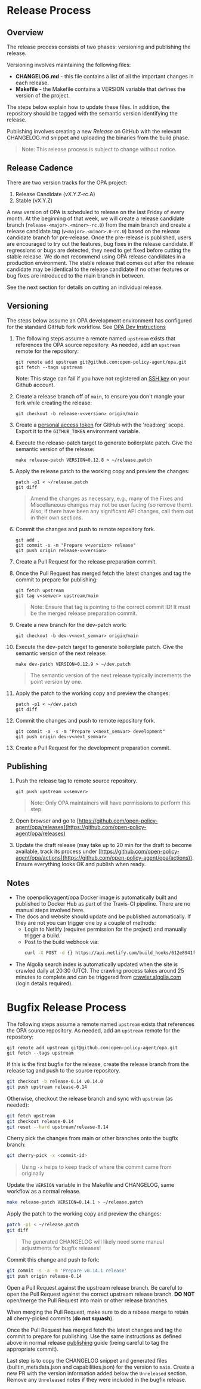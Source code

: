 # Release Process

## Overview

The release process consists of two phases: versioning and publishing the release.

Versioning involves maintaining the following files:

- **CHANGELOG.md** - this file contains a list of all the important changes in each release.
- **Makefile** - the Makefile contains a VERSION variable that defines the version of the project.

The steps below explain how to update these files. In addition, the repository
should be tagged with the semantic version identifying the release.

Publishing involves creating a new *Release* on GitHub with the relevant
CHANGELOG.md snippet and uploading the binaries from the build phase.

> Note: This release process is subject to change without notice.

## Release Cadence

There are two version tracks for the OPA project:

1. Release Candidate (vX.Y.Z-rc.A)
2. Stable (vX.Y.Z)

A new version of OPA is scheduled to release on the last Friday of every month. At the beginning of that week,
we will create a release candidate branch (`release-<major>.<minor>-rc.0`) from the main branch and create a release
candidate tag (`v<major>.<minor>.0-rc.0`) based on the release candidate branch for pre-release. Once the pre-release
is published, users are encouraged to try out the features, bug fixes in the release candidate. If regressions or bugs
are detected, they need to get fixed before cutting the stable release. We do not recommend using OPA release
candidates in a production environment. The stable release that comes out after the release candidate may be identical
to the release candidate if no other features or bug fixes are introduced to the main branch in between.

See the next section for details on cutting an individual release.

## Versioning

The steps below assume an OPA development environment has configured for the
standard GitHub fork workflow. See [OPA Dev Instructions](DEVELOPMENT.md)

1. The following steps assume a remote named `upstream` exists that references the OPA source
   repository. As needed, add an `upstream` remote for the repository:

	```
	git remote add upstream git@github.com:open-policy-agent/opa.git
	git fetch --tags upstream
	```

	Note: This stage can fail if you have not registered an [SSH key](https://docs.github.com/en/authentication/connecting-to-github-with-ssh/adding-a-new-ssh-key-to-your-github-account)
	on your Github account.

1. Create a release branch off of `main`, to ensure you don't mangle your
   fork while creating the release:

	```
	git checkout -b release-v<version> origin/main
	```

1. Create a [personal access token](https://docs.github.com/en/authentication/keeping-your-account-and-data-secure/creating-a-personal-access-token)
   for GitHub with the 'read:org' scope. Export it to the `GITHUB_TOKEN` environment variable.

1. Execute the release-patch target to generate boilerplate patch. Give the semantic version of the release:

	```
	make release-patch VERSION=0.12.8 > ~/release.patch
	```

1. Apply the release patch to the working copy and preview the changes:

	```
	patch -p1 < ~/release.patch
	git diff
	```

	> Amend the changes as necessary, e.g., many of the Fixes and Miscellaneous
	> changes may not be user facing (so remove them). Also, if there have been
	> any significant API changes, call them out in their own sections.

1. Commit the changes and push to remote repository fork.

	```
	git add .
	git commit -s -m "Prepare v<version> release"
	git push origin release-v<version>
	```

1. Create a Pull Request for the release preparation commit.

1. Once the Pull Request has merged fetch the latest changes and tag the commit to prepare for publishing:

    ```
    git fetch upstream
    git tag v<semver> upstream/main
    ```

    > Note: Ensure that tag is pointing to the correct commit ID! It must be the merged release preparation commit.

1. Create a new branch for the dev-patch work:

    ```
	git checkout -b dev-v<next_semvar> origin/main
	```

1. Execute the dev-patch target to generate boilerplate patch. Give the semantic version of the next release:

	```
	make dev-patch VERSION=0.12.9 > ~/dev.patch
	```

	> The semantic version of the next release typically increments the point version by one.

1. Apply the patch to the working copy and preview the changes:

	```
	patch -p1 < ~/dev.patch
	git diff
	```

1. Commit the changes and push to remote repository fork.

	```
	git commit -a -s -m "Prepare v<next_semvar> development"
	git push origin dev-v<next_semvar>
	```

1. Create a Pull Request for the development preparation commit.

## Publishing

1. Push the release tag to remote source repository.

	```
	git push upstream v<semver>
	```

   > Note: Only OPA maintainers will have permissions to perform this step.

1. Open browser and go to [https://github.com/open-policy-agent/opa/releases](https://github.com/open-policy-agent/opa/releases)

1. Update the draft release (may take up to 20 min for the draft to become
   available, track its process under
   [https://github.com/open-policy-agent/opa/actions](https://github.com/open-policy-agent/opa/actions)).
   Ensure everything looks OK and publish when ready.

## Notes

- The openpolicyagent/opa Docker image is automatically built and published to
  Docker Hub as part of the Travis-CI pipeline. There are no manual steps
  involved here.
- The docs and website should update and be published automatically. If they are not you can
  trigger one by a couple of methods:
	- Login to Netlify (requires permission for the project) and manually trigger a build.
	- Post to the build webhook via:
		```bash
		curl -X POST -d {} https://api.netlify.com/build_hooks/612e8941ffe30d2902bcce80
		```
- The Algolia search index is automatically updated when the site is crawled daily at 20:30 (UTC). The
  crawling process takes around 25 minutes to complete and can be triggered from
  [crawler.algolia.com](https://crawler.algolia.com) (login details required). 

# Bugfix Release Process

The following steps assume a remote named `upstream` exists that references the OPA source
repository. As needed, add an `upstream` remote for the repository:

```
git remote add upstream git@github.com:open-policy-agent/opa.git
git fetch --tags upstream
```

If this is the first bugfix for the release, create the release branch from the
release tag and push to the source repository.

```bash
git checkout -b release-0.14 v0.14.0
git push upstream release-0.14
```

Otherwise, checkout the release branch and sync with `upstream` (as needed):

```bash
git fetch upstream
git checkout release-0.14
git reset --hard upstream/release-0.14
```

Cherry pick the changes from main or other branches onto the bugfix branch:

```bash
git cherry-pick -x <commit-id>
```

> Using `-x` helps to keep track of where the commit came from originally

Update the `VERSION` variable in the Makefile and CHANGELOG, same workflow as a normal release.

```bash
make release-patch VERSION=0.14.1 > ~/release.patch
```

Apply the patch to the working copy and preview the changes:

```bash
patch -p1 < ~/release.patch
git diff
```

> The generated CHANGELOG will likely need some manual adjustments for bugfix releases!

Commit this change and push to fork:

```bash
git commit -s -a -m 'Prepare v0.14.1 release'
git push origin release-0.14
```

Open a Pull Request against the upstream release branch. Be careful to open the
Pull Request against the correct upstream release branch. **DO NOT** open/merge
the Pull Request into main or other release branches.

When merging the Pull Request, make sure to do a rebase merge to retain all 
cherry-picked commits (**do not squash**). 

Once the Pull Request has merged fetch the latest changes and tag the commit to
prepare for publishing. Use the same instructions as defined above in normal
release [publishing](#publishing) guide (being careful to tag the appropriate commit).

Last step is to copy the CHANGELOG snippet and generated files
(builtin_metadata.json and capabilities.json) for the version to `main`. Create
a new PR with the version information added below the `Unreleased` section.
Remove any `Unreleased` notes if they were included in the bugfix release.
